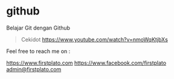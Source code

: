 # github
Belajar Git dengan Github

> Cekidot https://www.youtube.com/watch?v=nmoWqKtjbXs

Feel free to reach me on :

https://www.firstplato.com
https://www.facebook.com/firstplato
admin@firstplato.com
